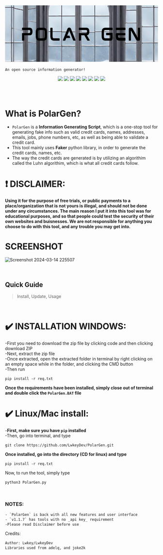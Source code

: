 <p align=center>
  <img src='images/PolarGen.png'>
</p>
  
```
An open source information generator!
```
<p align = "center">
  <img src = "https://img.shields.io/badge/Maintained%3F-Yes-green.svg">
  <img src = "https://img.shields.io/github/license/LwkeyDev/PolarGen">
  <img src = "https://img.shields.io/github/repo-size/LwkeyDev/PolarGen">
  <img src= "https://img.shields.io/github/languages/count/LwkeyDev/PolarGen">
  <img src = "https://visitor-badge.laobi.icu/badge?page_id=LwkeyDev.PolarGen">
  <img src="https://img.shields.io/badge/Disclaimer-This tool is for educational purposes only-red.svg?logo=hackaday">
  <img src="https://img.shields.io/badge/Python-3-blue.svg?style=flat&logo=python">
  <img src=
"https://img.shields.io/badge/Ethical_Hacking-green.svg">


</p>

<br>

<br>

# What is PolarGen?

- `PolarGen` is a __Information Generating Script__, which is a one-stop tool for generating fake info such as valid credit cards, names, addresses, emails, jobs, phone numbers, etc, as well as being able to validate a credit card.
- This tool mainly uses __Faker__ python library, in order to generate the credit cards, names, etc.
- The way the credit cards are generated is by utilizing an algorithim called the Luhn algorithim, which is what all credit cards follow.  

# :heavy_exclamation_mark: DISCLAIMER: 
**Using it for the purpose of free trials, or public payments to a place/organization that is not yours is illegal, and should not be done under any circumstances.  The main reason I put it into this tool was for educational purposes, and so that people could test the security of their own websites and buisnesses.  We are not responsible for anything you choose to do with this tool, and any trouble you may get into.**
<br>

#  SCREENSHOT
![Screenshot 2024-03-14 225507](https://github.com/LwkeyDev/PolarGen/assets/95990372/e1507e04-8529-4fa3-962e-a0955500bf65)

<br>


## Quick Guide

> Install, Update, Usage

<br>

# :heavy_check_mark: INSTALLATION WINDOWS:
-First you need to download the zip file by clicking code and then clicking download ZIP  
-Next, extract the zip file    
-Once extracted, open the extracted folder in terminal by right clicking on an empty space while in the folder, and clicking the CMD button  
-Then run

```
pip install -r req.txt
```
__Once the requirements have been installed, simply close out of terminal and double click the `PolarGen.BAT` file__  

# :heavy_check_mark: Linux/Mac install:
-__First, make sure you have `pip` installed__  
-Then, go into terminal, and type
```
git clone https://github.com/LwkeyDev/PolarGen.git  
```
__Once installed, go into the directory (CD for linux) and type__
```
pip install -r req.txt
``` 
Now, to run the tool, simply type  

```
python3 PolarGen.py
```

<br>

### NOTES:

```
- `PolarGen` is back with all new features and user interface
- `v1.1.7` has tools with no _api key_ requirement
-Please read Disclaimer before use
```

</p>










Credits:
```
Author: Lwkey/LwkeyDev 
Libraries used from adelq, and joke2k
```
